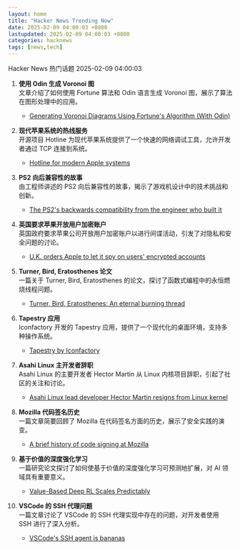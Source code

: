 ```yaml
---
layout: home
title: "Hacker News Trending Now"
date: 2025-02-09 04:00:03 +0800
lastupdated: 2025-02-09 04:00:03 +0800
categories: hacknews
tags: [news,tech]
---
```

Hacker News 热门话题 2025-02-09 04:00:03

1. **使用 Odin 生成 Voronoi 图**  
   文章介绍了如何使用 Fortune 算法和 Odin 语言生成 Voronoi 图，展示了算法在图形处理中的应用。  
   - [Generating Voronoi Diagrams Using Fortune's Algorithm (With Odin)][voronoi-odin]

2. **现代苹果系统的热线服务**  
   开源项目 Hotline 为现代苹果系统提供了一个快速的网络调试工具，允许开发者通过 TCP 连接到系统。  
   - [Hotline for modern Apple systems][hotline-apple]

3. **PS2 向后兼容性的故事**  
   由工程师讲述的 PS2 向后兼容性的故事，揭示了游戏机设计中的技术挑战和创新。  
   - [The PS2's backwards compatibility from the engineer who built it][ps2-backwards-compatibility]

4. **英国要求苹果开放用户加密账户**  
   英国政府要求苹果公司开放用户加密账户以进行间谍活动，引发了对隐私和安全问题的讨论。  
   - [U.K. orders Apple to let it spy on users' encrypted accounts][uk-apple-encryption]

5. **Turner, Bird, Eratosthenes 论文**  
   一篇关于 Turner, Bird, Eratosthenes 的论文，探讨了函数式编程中的永恒燃烧线程问题。  
   - [Turner, Bird, Eratosthenes: An eternal burning thread][turner-bird-eratosthenes]

6. **Tapestry 应用**  
   Iconfactory 开发的 Tapestry 应用，提供了一个现代化的桌面环境，支持多种操作系统。  
   - [Tapestry by Iconfactory][tapestry-iconfactory]

7. **Asahi Linux 主开发者辞职**  
   Asahi Linux 的主要开发者 Hector Martin 从 Linux 内核项目辞职，引起了社区的关注和讨论。  
   - [Asahi Linux lead developer Hector Martin resigns from Linux kernel][asahi-linux-resign]

8. **Mozilla 代码签名历史**  
   一篇文章简要回顾了 Mozilla 在代码签名方面的历史，展示了安全实践的演变。  
   - [A brief history of code signing at Mozilla][mozilla-code-signing]

9. **基于价值的深度强化学习**  
   一篇研究论文探讨了如何使基于价值的深度强化学习可预测地扩展，对 AI 领域具有重要意义。  
   - [Value-Based Deep RL Scales Predictably][value-based-deep-rl]

10. **VSCode 的 SSH 代理问题**  
    一篇文章讨论了 VSCode 的 SSH 代理实现中存在的问题，对开发者使用 SSH 进行了深入分析。  
    - [VSCode's SSH agent is bananas][vscode-ssh-agent]

[voronoi-odin]: https://redpenguin101.github.io/html/posts/2025_01_21_voronoi.html
[hotline-apple]: https://github.com/mierau/hotline
[ps2-backwards-compatibility]: https://freelansations.medium.com/the-story-of-the-ps2s-backwards-compatibility-from-the-engineer-who-built-it-ec39cf5a0353
[uk-apple-encryption]: https://www.washingtonpost.com/technology/2025/02/07/apple-encryption-backdoor-uk/
[turner-bird-eratosthenes]: https://www.cambridge.org/core/journals/journal-of-functional-programming/article/turner-bird-eratosthenes-an-eternal-burning-thread/32E2EDF5D5EAEC95F13D313BC97B86F0
[tapestry-iconfactory]: https://usetapestry.com/
[asahi-linux-resign]: https://lkml.org/lkml/2025/2/7/9
[mozilla-code-signing]: https://hearsum.ca/posts/history-of-code-signing-at-mozilla/
[value-based-deep-rl]: https://arxiv.org/abs/2502.04327
[vscode-ssh-agent]: https://fly.io/blog/vscode-ssh-wtf/
